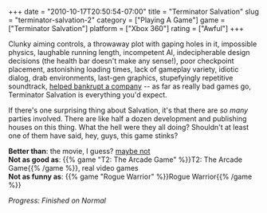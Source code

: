 +++
date = "2010-10-17T20:50:54-07:00"
title = "Terminator Salvation"
slug = "terminator-salvation-2"
category = ["Playing A Game"]
game = ["Terminator Salvation"]
platform = ["Xbox 360"]
rating = ["Awful"]
+++

Clunky aiming controls, a throwaway plot with gaping holes in it, impossible physics, laughable running length, incompetent AI, indecipherable design decisions (the health bar doesn't make any sense!), poor checkpoint placement, astonishing loading times, lack of gameplay variety, idiotic dialog, drab environments, last-gen graphics, stupefyingly repetitive soundtrack, <a href="http://www.joystiq.com/2009/08/12/bionic-commando-developer-grin-closes/">helped bankrupt a company</a> -- as far as really bad games go, Terminator Salvation is everything you'd expect.

If there's one surprising thing about Salvation, it's that there are <i>so many</i> parties involved.  There are like half a dozen development and publishing houses on this thing.  What the hell were they all doing?  Shouldn't at least one of them have said, hey, guys, this game stinks?

<b>Better than</b>: the movie, I guess? <a href="http://www.rottentomatoes.com/m/terminator_4/">maybe not</a>  
<b>Not as good as</b>: {{% game "T2: The Arcade Game" %}}T2: The Arcade Game{{% /game %}}, real video games  
<b>Not as funny as</b>: {{% game "Rogue Warrior" %}}Rogue Warrior{{% /game %}}

<i>Progress: Finished on Normal</i>